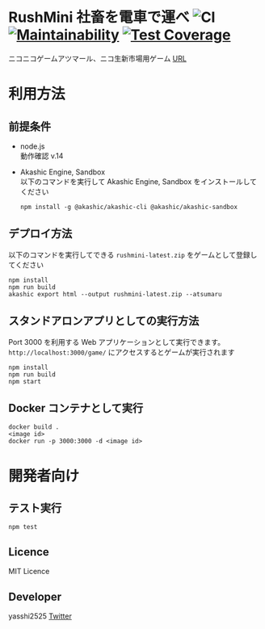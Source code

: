 # RushMini 社畜を電車で運べ ![CI](https://github.com/yasshi2525/rushmini/workflows/CI/badge.svg) [![Maintainability](https://api.codeclimate.com/v1/badges/4c2f24fe6cc4bedd8093/maintainability)](https://codeclimate.com/github/yasshi2525/rushmini/maintainability) [![Test Coverage](https://api.codeclimate.com/v1/badges/4c2f24fe6cc4bedd8093/test_coverage)](https://codeclimate.com/github/yasshi2525/rushmini/test_coverage)

ニコニコゲームアツマール、ニコ生新市場用ゲーム [URL](https://game.nicovideo.jp/atsumaru/games/gm14288)

# 利用方法

## 前提条件

- node.js  
  動作確認 v.14

- Akashic Engine, Sandbox  
  以下のコマンドを実行して Akashic Engine, Sandbox をインストールしてください

  ```
  npm install -g @akashic/akashic-cli @akashic/akashic-sandbox
  ```

## デプロイ方法

以下のコマンドを実行してできる `rushmini-latest.zip` をゲームとして登録してください

```
npm install
npm run build
akashic export html --output rushmini-latest.zip --atsumaru
```

## スタンドアロンアプリとしての実行方法

Port 3000 を利用する Web アプリケーションとして実行できます。`http://localhost:3000/game/` にアクセスするとゲームが実行されます

```
npm install
npm run build
npm start
```

## Docker コンテナとして実行

```
docker build .
<image id>
docker run -p 3000:3000 -d <image id>
```

# 開発者向け

## テスト実行

```
npm test
```

## Licence

MIT Licence

## Developer

yasshi2525 [Twitter](https://twitter.com/yasshi2525)
